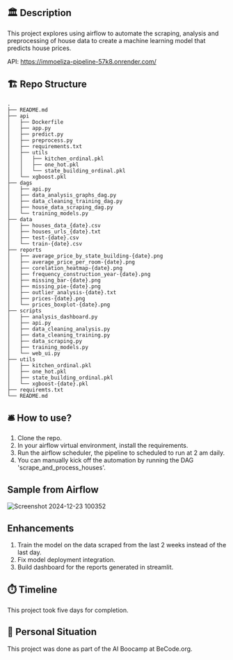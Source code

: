 ## :classical_building: Description

This project explores using airflow to automate the scraping, analysis and preprocessing of house data to create a machine learning model that predicts house prices.

API: https://immoeliza-pipeline-57k8.onrender.com/

##	:building_construction: Repo Structure
```
.
├── README.md
├── api
│   ├── Dockerfile
│   ├── app.py
│   ├── predict.py
│   ├── preprocess.py
│   ├── requirements.txt
│   ├── utils
│   │   ├── kitchen_ordinal.pkl
│   │   ├── one_hot.pkl
│   │   └── state_building_ordinal.pkl
│   └── xgboost.pkl
├── dags
│   ├── api.py
│   ├── data_analysis_graphs_dag.py
│   ├── data_cleaning_training_dag.py
│   ├── house_data_scraping_dag.py
│   └── training_models.py
├── data
│   ├── houses_data_{date}.csv
│   ├── houses_urls_{date}.txt
│   ├── test-{date}.csv
│   └── train-{date}.csv
├── reports
│   ├── average_price_by_state_building-{date}.png
│   ├── average_price_per_room-{date}.png
│   ├── corelation_heatmap-{date}.png
│   ├── frequency_construction_year-{date}.png
│   ├── missing_bar-{date}.png
│   ├── missing_pie-{date}.png
│   ├── outlier_analysis-{date}.txt
│   ├── prices-{date}.png
│   └── prices_boxplot-{date}.png
├── scripts
│   ├── analysis_dashboard.py
│   ├── api.py
│   ├── data_cleaning_analysis.py
│   ├── data_cleaning_training.py
│   ├── data_scraping.py
│   ├── training_models.py
│   └── web_ui.py
├── utils
│   ├── kitchen_ordinal.pkl
│   ├── one_hot.pkl
│   ├── state_building_ordinal.pkl
│   └── xgboost-{date}.pkl
├── requiremts.txt
└── README.md
```

## 🛎️ How to use?

1. Clone the repo.
2. In your airflow virtual environment, install the requirements.
3. Run the airflow scheduler, the pipeline to scheduled to run at 2 am daily.
4. You can manually kick off the automation by running the DAG 'scrape_and_process_houses'.

## Sample from Airflow
![Screenshot 2024-12-23 100352](https://github.com/user-attachments/assets/2121237f-0091-45e8-a8fa-8c1c37c0386c)


## Enhancements
1. Train the model on the data scraped from the last 2 weeks instead of the last day.
2. Fix model deployment integration.
3. Build dashboard for the reports generated in streamlit.


## ⏱️ Timeline

This project took five days for completion.

## 📌 Personal Situation
This project was done as part of the AI Boocamp at BeCode.org. 


